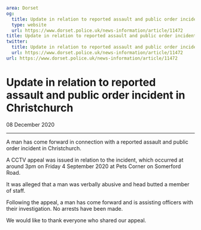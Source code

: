 ```yaml
area: Dorset
og:
  title: Update in relation to reported assault and public order incident in Christchurch
  type: website
  url: https://www.dorset.police.uk/news-information/article/11472
title: Update in relation to reported assault and public order incident in Christchurch |
twitter:
  title: Update in relation to reported assault and public order incident in Christchurch
  url: https://www.dorset.police.uk/news-information/article/11472
url: https://www.dorset.police.uk/news-information/article/11472
```

# Update in relation to reported assault and public order incident in Christchurch

08 December 2020

* * *

A man has come forward in connection with a reported assault and public order incident in Christchurch.

A CCTV appeal was issued in relation to the incident, which occurred at around 3pm on Friday 4 September 2020 at Pets Corner on Somerford Road.

It was alleged that a man was verbally abusive and head butted a member of staff.

Following the appeal, a man has come forward and is assisting officers with their investigation. No arrests have been made.

We would like to thank everyone who shared our appeal.
